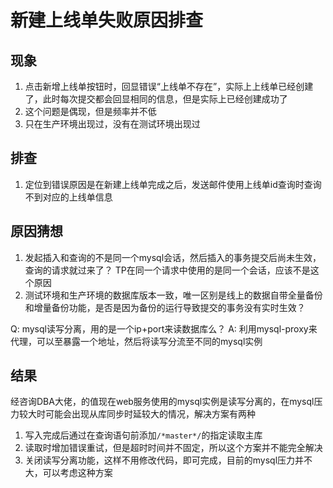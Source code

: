 # 新建上线单失败原因排查

## 现象
1. 点击新增上线单按钮时，回显错误“上线单不存在”，实际上上线单已经创建了，此时每次提交都会回显相同的信息，但是实际上已经创建成功了
2. 这个问题是偶现，但是频率并不低
3. 只在生产环境出现过，没有在测试环境出现过

## 排查
1. 定位到错误原因是在新建上线单完成之后，发送邮件使用上线单id查询时查询不到对应的上线单信息

## 原因猜想
1. 发起插入和查询的不是同一个mysql会话，然后插入的事务提交后尚未生效，查询的请求就过来了？
    TP在同一个请求中使用的是同一个会话，应该不是这个原因
2. 测试环境和生产环境的数据库版本一致，唯一区别是线上的数据自带全量备份和增量备份功能，是否是因为备份的运行导致提交的事务没有实时生效？

Q: mysql读写分离，用的是一个ip+port来读数据库么？
A: 利用mysql-proxy来代理，可以至暴露一个地址，然后将读写分流至不同的mysql实例


## 结果
经咨询DBA大佬，的值现在web服务使用的mysql实例是读写分离的，在mysql压力较大时可能会出现从库同步时延较大的情况，解决方案有两种
1. 写入完成后通过在查询语句前添加`/*master*/`的指定读取主库
2. 读取时增加错误重试，但是超时时间并不固定，所以这个方案并不能完全解决
3. 关闭读写分离功能，这样不用修改代码，即可完成，目前的mysql压力并不大，可以考虑这种方案
